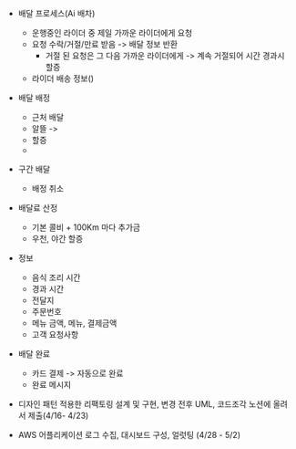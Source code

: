 - 배달 프로세스(Ai 배차)
	- 운행중인 라이더 중 제일 가까운 라이더에게 요청
	- 요청 수락/거절/만료 받음 -> 배달 정보 반환
		- 거절 된 요청은 그 다음 가까운 라이더에게 -> 계속 거절되어 시간 경과시 할증
	- 라이더 배송 정보()
- 배달 배정
	- 근처 배달
	- 알뜰 -> 
	- 할증
	- 
- 구간 배달
	- 배정 취소
- 배달료 산정
	- 기본 콜비 + 100Km 마다 추가금
	- 우천, 야간 할증
- 정보
	- 음식 조리 시간
	- 경과 시간
	- 전달지
	- 주문번호
	- 메뉴 금액, 메뉴, 결제금액
	- 고객 요청사항
- 배달 완료
	- 카드 결제 -> 자동으로 완료
	- 완료 메시지


- 디자인 패턴 적용한 리팩토링 설계 및 구현, 변경 전후 UML, 코드조각 노션에 올려서 제출(4/16- 4/23)
- AWS 어플리케이션 로그 수집, 대시보드 구성, 얼럿팅 (4/28 - 5/2) 

